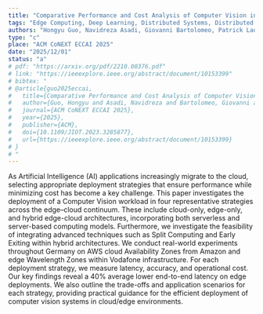 ```yaml
---
title: "Comparative Performance and Cost Analysis of Computer Vision in Edge-Cloud Continuum"
tags: "Edge Computing, Deep Learning, Distributed Systems, Distributed Deep Learning, Efficient Deep Learning, Scalable Deep Learning, Early Exit, Split Computing"
authors: "Hongyu Guo, Navidreza Asadi, Giovanni Bartolomeo, Patrick Laufer, Jörg Ott, Wolfgang Kellerer"
type: "c"
place: "ACM CoNEXT ECCAI 2025"
date: "2025/12/01"
status: "a"
# pdf: "https://arxiv.org/pdf/2210.08376.pdf"
# link: "https://ieeexplore.ieee.org/abstract/document/10153399"
# bibtex: "
# @article{guo2025eccai,   
#   title={Comparative Performance and Cost Analysis of Computer Vision in Edge-Cloud Continuum},   
#   author={Guo, Hongyu and Asadi, Navidreza and Bartolomeo, Giovanni and Laufer, Patrick and Ott, Jörg and Kellerer, Wolfgang},    
#   journal={ACM CoNEXT ECCAI 2025},    
#   year={2025},    
#   publisher={ACM},    
#   doi={10.1109/JIOT.2023.3285877},    
#   url={https://ieeexplore.ieee.org/abstract/document/10153399}    
# }
# "
---
```

As Artificial Intelligence (AI) applications increasingly migrate to the cloud, selecting appropriate deployment strategies that ensure performance while minimizing cost has become a key challenge. This paper investigates the deployment of a Computer Vision workload in four representative strategies across the edge–cloud continuum. These include cloud-only, edge-only, and hybrid edge-cloud architectures, incorporating both serverless and server-based computing models. Furthermore, we investigate the feasibility of integrating advanced techniques such as Split Computing and Early Exiting within hybrid architectures. We conduct real-world experiments throughout Germany on AWS cloud Availability Zones from Amazon and edge Wavelength Zones within Vodafone infrastructure. For each deployment strategy, we measure latency, accuracy, and operational cost. Our key findings reveal a 40% average lower end-to-end latency on edge deployments. We also outline the trade-offs and application scenarios for each strategy, providing practical guidance for the efficient deployment of computer vision systems in cloud/edge environments.
